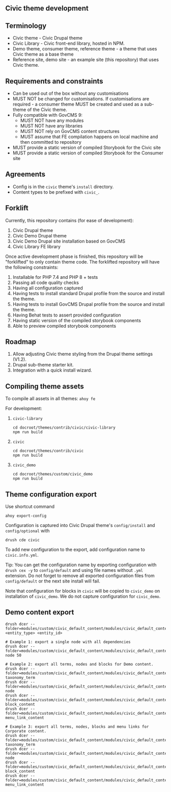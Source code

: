 Civic theme development
-----------------------

## Terminology
- Civic theme - Civic Drupal theme
- Civic Library - Civic front-end library, hosted in NPM.
- Demo theme, consumer theme, reference theme - a theme that uses Civic theme as
  a base theme
- Reference site, demo site - an example site (this repository) that uses Civic
  theme.


## Requirements and constraints
- Can be used out of the box without any customisations
- MUST NOT be changed for customisations. If customisations are required - a
  consumer theme MUST be created and used as a sub-theme of the Civic theme.
- Fully compatible with GovCMS 9:
  - MUST NOT have any modules
  - MUST NOT have any libraries
  - MUST NOT rely on GovCMS content structures
  - MUST assume that FE compilation happens on local machine and then committed
    to repository
- MUST provide a static version of compiled Storybook for the Civic site
- MUST provide a static version of compiled Storybook for the Consumer site


## Agreements
- Config is in the `civic` theme's `install` directory.
- Content types to be prefixed with `civic_`.


## Forklift

Currently, this repository contains (for ease of development):
1. Civic Drupal theme
2. Civic Demo Drupal theme
3. Civic Demo Drupal site installation based on GovCMS
4. Civic Library FE library

Once active development phase is finished, this repository will be "forklifted"
to only contain theme code.
The forklifted repository will have the following constraints:
1. Installable for PHP 7.4 and PHP 8 + tests
2. Passing all code quality checks
3. Having all configuration captured
4. Having tests to install standard Drupal profile from the source and install the theme.
5. Having tests to install GovCMS Drupal profile from the source and install the theme.
6. Having Behat tests to assert provided configuration
7. Having static version of the compiled storybook components
8. Able to preview compiled storybook components

## Roadmap
1. Allow adjusting Civic theme styling from the Drupal theme settings (V1.2).
2. Drupal sub-theme starter kit.
3. Integration with a quick install wizard.

## Compiling theme assets

To compile all assets in all themes: `ahoy fe`

For development:
1. `civic-library`

       cd docroot/themes/contrib/civic/civic-library
       npm run build

2. `civic`

       cd docroot/themes/contrib/civic
       npm run build

2. `civic_demo`

       cd docroot/themes/custom/civic_demo
       npm run build

## Theme configuration export

Use shortcut command

    ahoy export-config

Configuration is captured into Civic Drupal theme's `config/install` and
`config/optional` with

    drush cde civic

To add new configuration to the export, add configuration name to `civic.info.yml`.

Tip: You can get the configuration name by exporting configuration with `drush cex -y`
to `config/default` and using file names without `.yml` extension. Do not forget
to remove all exported configuration files from `config/default` or the next site
install will fail.

Note that configuration for blocks in `civic` will be copied to `civic_demo` on
installation of `civic_demo`. We do not capture configuration for `civic_demo`.

## Demo content export

    drush dcer --folder=modules/custom/civic_default_content/modules/civic_default_content_demo/content <entity_type> <entity_id>

    # Example 1: export a single node with all dependencies
    drush dcer --folder=modules/custom/civic_default_content/modules/civic_default_content_demo/content node 50

    # Example 2: export all terms, nodes and blocks for Demo content.
    drush dcer --folder=modules/custom/civic_default_content/modules/civic_default_content_demo/content taxonomy_term
    drush dcer --folder=modules/custom/civic_default_content/modules/civic_default_content_demo/content node
    drush dcer --folder=modules/custom/civic_default_content/modules/civic_default_content_demo/content block_content
    drush dcer --folder=modules/custom/civic_default_content/modules/civic_default_content_demo/content menu_link_content

    # Example 3: export all terms, nodes, blocks and menu links for Corporate content.
    drush dcer --folder=modules/custom/civic_default_content/modules/civic_default_content_corporate/content taxonomy_term
    drush dcer --folder=modules/custom/civic_default_content/modules/civic_default_content_corporate/content node
    drush dcer --folder=modules/custom/civic_default_content/modules/civic_default_content_corporate/content block_content
    drush dcer --folder=modules/custom/civic_default_content/modules/civic_default_content_corporate/content menu_link_content
